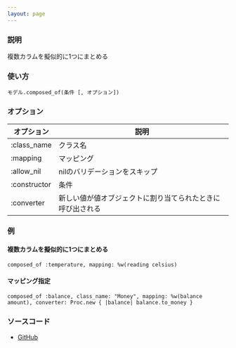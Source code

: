 ```yaml
---
layout: page
---
```

### 説明
複数カラムを擬似的に1つにまとめる

### 使い方
    モデル.composed_of(条件 [, オプション])

### オプション

オプション        | 説明
------------ | -------------------
:class_name  | クラス名
:mapping     | マッピング
:allow_nil   | nilのバリデーションをスキップ
:constructor | 条件
:converter   | 新しい値が値オブジェクトに割り当てられたときに呼び出される

### 例
#### 複数カラムを擬似的に1つにまとめる
    composed_of :temperature, mapping: %w(reading celsius)

#### マッピング指定
    composed_of :balance, class_name: "Money", mapping: %w(balance amount), converter: Proc.new { |balance| balance.to_money }

### ソースコード
* [GitHub](https://github.com/rails/rails/blob/f33d52c95217212cbacc8d5e44b5a8e3cdc6f5b3/activerecord/lib/active_record/aggregations.rb#L223)